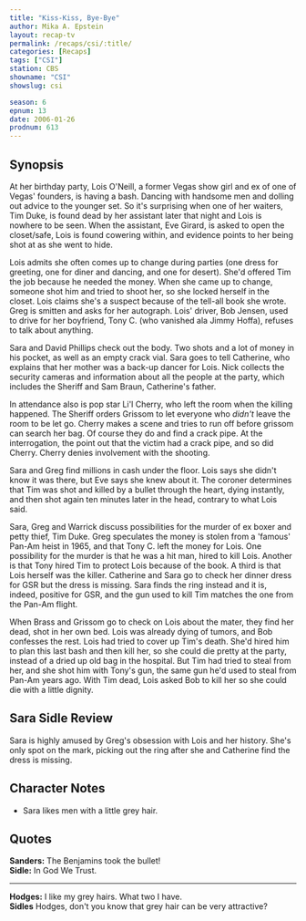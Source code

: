 ```yaml
---
title: "Kiss-Kiss, Bye-Bye"
author: Mika A. Epstein
layout: recap-tv
permalink: /recaps/csi/:title/
categories: [Recaps]
tags: ["CSI"]
station: CBS
showname: "CSI"
showslug: csi

season: 6
epnum: 13
date: 2006-01-26
prodnum: 613  
---
```


## Synopsis

At her birthday party, Lois O'Neill, a former Vegas show girl and ex of one of Vegas' founders, is having a bash. Dancing with handsome men and dolling out advice to the younger set. So it's surprising when one of her waiters, Tim Duke, is found dead by her assistant later that night and Lois is nowhere to be seen. When the assistant, Eve Girard, is asked to open the closet/safe, Lois is found cowering within, and evidence points to her being shot at as she went to hide.

Lois admits she often comes up to change during parties (one dress for greeting, one for diner and dancing, and one for desert). She'd offered Tim the job because he needed the money. When she came up to change, someone shot him and tried to shoot her, so she locked herself in the closet. Lois claims she's a suspect because of the tell-all book she wrote. Greg is smitten and asks for her autograph. Lois' driver, Bob Jensen, used to drive for her boyfriend, Tony C. (who vanished ala Jimmy Hoffa), refuses to talk about anything.

Sara and David Phillips check out the body. Two shots and a lot of money in his pocket, as well as an empty crack vial. Sara goes to tell Catherine, who explains that her mother was a back-up dancer for Lois. Nick collects the security cameras and information about all the people at the party, which includes the Sheriff and Sam Braun, Catherine's father.

In attendance also is pop star Li'l Cherry, who left the room when the killing happened. The Sheriff orders Grissom to let everyone who _didn't_ leave the room to be let go. Cherry makes a scene and tries to run off before grissom can search her bag. Of course they do and find a crack pipe. At the interrogation, the point out that the victim had a crack pipe, and so did Cherry. Cherry denies involvement with the shooting.

Sara and Greg find millions in cash under the floor. Lois says she didn't know it was there, but Eve says she knew about it. The coroner determines that Tim was shot and killed by a bullet through the heart, dying instantly, and then shot again ten minutes later in the head, contrary to what Lois said.

Sara, Greg and Warrick discuss possibilities for the murder of ex boxer and petty thief, Tim Duke. Greg speculates the money is stolen from a 'famous' Pan-Am heist in 1965, and that Tony C. left the money for Lois. One possibility for the murder is that he was a hit man, hired to kill Lois. Another is that Tony hired Tim to protect Lois because of the book. A third is that Lois herself was the killer. Catherine and Sara go to check her dinner dress for GSR but the dress is missing. Sara finds the ring instead and it is, indeed, positive for GSR, and the gun used to kill Tim matches the one from the Pan-Am flight.

When Brass and Grissom go to check on Lois about the mater, they find her dead, shot in her own bed. Lois was already dying of tumors, and Bob confesses the rest. Lois had tried to cover up Tim's death. She'd hired him to plan this last bash and then kill her, so she could die pretty at the party, instead of a dried up old bag in the hospital. But Tim had tried to steal from her, and she shot him with Tony's gun, the same gun he'd used to steal from Pan-Am years ago. With Tim dead, Lois asked Bob to kill her so she could die with a little dignity.

## Sara Sidle Review

Sara is highly amused by Greg's obsession with Lois and her history. She's only spot on the mark, picking out the ring after she and Catherine find the dress is missing.

## Character Notes

* Sara likes men with a little grey hair.

## Quotes

**Sanders:** The Benjamins took the bullet!  
**Sidle:** In God We Trust.  

- - -

**Hodges:** I like my grey hairs. What two I have.  
**Sidles** Hodges, don't you know that grey hair can be very attractive?